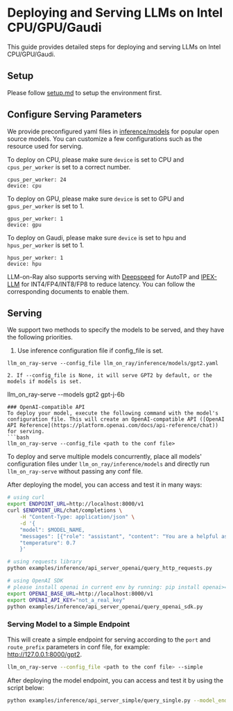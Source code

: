 # Deploying and Serving LLMs on Intel CPU/GPU/Gaudi

This guide provides detailed steps for deploying and serving LLMs on Intel CPU/GPU/Gaudi.

## Setup
Please follow [setup.md](setup.md) to setup the environment first.


## Configure Serving Parameters
We provide preconfigured yaml files in [inference/models](../llm_on_ray/inference/models) for popular open source models. You can customize a few configurations such as the resource used for serving.

To deploy on CPU, please make sure `device` is set to CPU and `cpus_per_worker` is set to a correct number.
```
cpus_per_worker: 24
device: cpu
```
To deploy on GPU, please make sure `device` is set to GPU and `gpus_per_worker` is set to 1.
```
gpus_per_worker: 1
device: gpu
```
To deploy on Gaudi, please make sure `device` is set to hpu and `hpus_per_worker` is set to 1.
```
hpus_per_worker: 1
device: hpu
```
LLM-on-Ray also supports serving with [Deepspeed](serve_deepspeed.md) for AutoTP and [IPEX-LLM](serve_ipex-llm.md) for INT4/FP4/INT8/FP8 to reduce latency. You can follow the corresponding documents to enable them.

## Serving
We support two methods to specify the models to be served, and they have the following priorities.
1. Use inference configuration file if config_file is set.
```
llm_on_ray-serve --config_file llm_on_ray/inference/models/gpt2.yaml
```
```
2. If --config_file is None, it will serve GPT2 by default, or the models if models is set.
```
llm_on_ray-serve --models gpt2 gpt-j-6b
```
### OpenAI-compatible API
To deploy your model, execute the following command with the model's configuration file. This will create an OpenAI-compatible API ([OpenAI API Reference](https://platform.openai.com/docs/api-reference/chat)) for serving.
```bash
llm_on_ray-serve --config_file <path to the conf file>
```
To deploy and serve multiple models concurrently, place all models' configuration files under `llm_on_ray/inference/models` and directly run `llm_on_ray-serve` without passing any conf file.

After deploying the model, you can access and test it in many ways:
```bash
# using curl
export ENDPOINT_URL=http://localhost:8000/v1
curl $ENDPOINT_URL/chat/completions \
    -H "Content-Type: application/json" \
    -d '{
    "model": $MODEL_NAME,
    "messages": [{"role": "assistant", "content": "You are a helpful assistant."}, {"role": "user", "content": "Hello!"}],
    "temperature": 0.7
    }'

# using requests library
python examples/inference/api_server_openai/query_http_requests.py

# using OpenAI SDK
# please install openai in current env by running: pip install openai>=1.0
export OPENAI_BASE_URL=http://localhost:8000/v1
export OPENAI_API_KEY="not_a_real_key"
python examples/inference/api_server_openai/query_openai_sdk.py
```
### Serving Model to a Simple Endpoint
This will create a simple endpoint for serving according to the `port` and `route_prefix` parameters in conf file, for example: http://127.0.0.1:8000/gpt2.
```bash
llm_on_ray-serve --config_file <path to the conf file> --simple
```
After deploying the model endpoint, you can access and test it by using the script below:
```bash
python examples/inference/api_server_simple/query_single.py --model_endpoint <the model endpoint URL>
```

